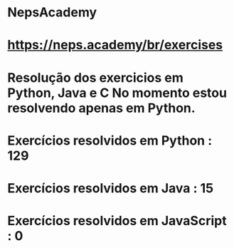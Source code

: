 # NepsAcademy
# https://neps.academy/br/exercises 
# Resolução dos exercicios em Python, Java e C No momento estou resolvendo apenas em Python.
# Exercícios resolvidos em Python : 129
# Exercícios resolvidos em Java : 15
# Exercícios resolvidos em JavaScript : 0
